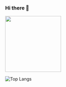 ### Hi there 👋

<img height="180em" src="https://github-readme-stats.vercel.app/api?username=RekonxCarloz&theme=dracula" />


![Top Langs](https://github-readme-stats.vercel.app/api/top-langs/?username=RekonxCarloz&layout=compact)

<!--
**RekonxCarloz/RekonxCarloz** is a ✨ _special_ ✨ repository because its `README.md` (this file) appears on your GitHub profile.

Here are some ideas to get you started:

- 🔭 I’m currently working on ...
- 🌱 I’m currently learning ...
- 👯 I’m looking to collaborate on ...
- 🤔 I’m looking for help with ...
- 💬 Ask me about ...
- 📫 How to reach me: ...
- 😄 Pronouns: ...
- ⚡ Fun fact: ...
-->
